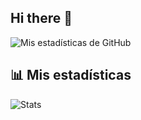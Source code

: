 ## Hi there 👋

<!--
**orlando-zh/orlando-zh** is a ✨ _special_ ✨ repository because its `README.md` (this file) appears on your GitHub profile.

Here are some ideas to get you started:

- 🔭 I’m currently working on ...
- 🌱 I’m currently learning ...
- 👯 I’m looking to collaborate on ...
- 🤔 I’m looking for help with ...
- 💬 Ask me about ...
- 📫 How to reach me: ...
- 😄 Pronouns: ...
- ⚡ Fun fact: ...
-->

![Mis estadísticas de GitHub](https://github-readme-stats.vercel.app/api?username=orlando-zh&show_icons=true&theme=corporate) 


## 📊 Mis estadísticas
![Stats](https://github-readme-stats.vercel.app/api?username=orlandozuniga&show_icons=true&theme=corporate)
